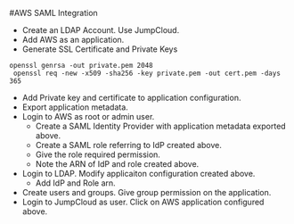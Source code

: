 #AWS SAML Integration
* Create an LDAP Account. Use JumpCloud. 
* Add AWS as an application. 
* Generate SSL Certificate and Private Keys

```
openssl genrsa -out private.pem 2048
 openssl req -new -x509 -sha256 -key private.pem -out cert.pem -days 365

```
* Add Private key and certificate to application configuration. 
* Export application metadata. 
* Login to AWS as root or admin user. 
     * Create a SAML Identity Provider with application metadata exported above.
     * Create a SAML role referring to IdP created above.
     * Give the role required permission.
     * Note the ARN of IdP and role created above. 
* Login to LDAP. Modify applicaiton configuration created above. 
     * Add IdP and Role arn. 
* Create users and groups. Give group permission on the application. 
* Login to JumpCloud as user. Click on AWS application configured above. 